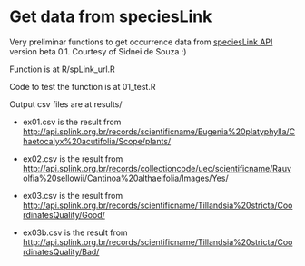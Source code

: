 # Get data from speciesLink

Very preliminar functions to get occurrence data from [speciesLink API](http://api.splink.org.br) version beta 0.1. Courtesy of Sidnei de Souza :) 

Function is at R/spLink_url.R

Code to test the function is at 01_test.R

Output csv files are at results/

- ex01.csv is the result from http://api.splink.org.br/records/scientificname/Eugenia%20platyphylla/Chaetocalyx%20acutifolia/Scope/plants/

- ex02.csv is the result from http://api.splink.org.br/records/collectioncode/uec/scientificname/Rauvolfia%20sellowii/Cantinoa%20althaeifolia/Images/Yes/

- ex03.csv is the result from http://api.splink.org.br/records/scientificname/Tillandsia%20stricta/CoordinatesQuality/Good/

- ex03b.csv is the result from http://api.splink.org.br/records/scientificname/Tillandsia%20stricta/CoordinatesQuality/Bad/